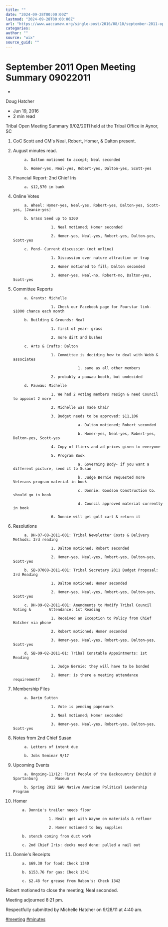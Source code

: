 ```yaml
---
title: ""
date: "2024-09-28T00:00:00Z"
lastmod: "2024-09-28T00:00:00Z"
url: "https://www.waccamaw.org/single-post/2016/08/10/september-2011-open-meeting-summary-09022011"
categories:
author: ""
source: "wix"
source_guid: ""
---
```


# September 2011 Open Meeting Summary 09022011

-

Doug Hatcher
- Jun 19, 2016
- 2 min read

Tribal Open Meeting Summary 9/02/2011 held at the Tribal Office in Aynor, SC

1. CoC Scott and CM's Neal, Robert, Homer, & Dalton present.

2. August minutes read.

            a. Dalton motioned to accept; Neal seconded

            b. Homer-yes, Neal-yes, Robert-yes, Dalton-yes, Scott-yes

3. Financial Report: 2nd Chief Iris

            a. $12,570 in bank

4. Online Votes

            a. Wheel: Homer-yes, Neal-yes, Robert-yes, Dalton-yes, Scott-yes, [Jeanie-yes]

            b. Grass Seed up to $300

                        1. Neal motioned; Homer seconded

                        2. Homer-yes, Neal-yes, Robert-yes, Dalton-yes, Scott-yes

            c. Pond- Current discussion (not online)

                        1. Discussion over nature attraction or trap

                        2. Homer motioned to fill; Dalton seconded

                        3. Homer-yes, Neal-no, Robert-no, Dalton-yes, Scott-yes

5. Committee Reports

            a. Grants: Michelle

                        1. Check our Facebook page for Fourstar link- $1000 chance each month

            b. Building & Grounds: Neal

                        1. first of year- grass

                        2. more dirt and bushes

            c. Arts & Crafts: Dalton

                        1. Committee is deciding how to deal with Webb & associates

                                    1. same as all other members

                        2. probably a pauwau booth, but undecided

            d. Pauwau: Michelle

                        1. We had 2 voting members resign & need Council to appoint 2 more

                        2. Michelle was made Chair

                        3. Budget needs to be approved: $11,106

                                    a. Dalton motioned; Robert seconded

                                    b. Homer-yes, Neal-yes, Robert-yes, Dalton-yes, Scott-yes

                        4. Copy of fliers and ad prices given to everyone

                        5. Program Book

                                    a. Governing Body- if you want a different picture, send it to Susan

                                    b. Judge Bernie requested more Veterans program material in book

                                    c. Donnie: Goodson Construction Co. should go in book

                                    d. Council approved material currently in book

                        6. Donnie will get golf cart & return it

6. Resolutions

            a. DH-07-08-2011-001: Tribal Newsletter Costs & Delivery Methods: 3rd reading

                        1. Dalton motioned; Robert seconded

                        2. Homer-yes, Neal-yes, Robert-yes, Dalton-yes, Scott-yes

            b. SB-07008-2011-001: Tribal Secretary 2011 Budget Proposal: 3rd Reading

                        1. Dalton motioned; Homer seconded

                        2. Homer-yes, Neal-yes, Robert-yes, Dalton-yes, Scott-yes

            c. DH-09-02-2011-001: Amendments to Modify Tribal Council Voting &        Attendance: 1st Reading

                        1. Received an Exception to Policy from Chief Hatcher via phone

                        2. Robert motioned; Homer seconded

                        3. Homer-yes, Neal-yes, Robert-yes, Dalton-yes, Scott-yes

            d. SB-09-02-2011-01: Tribal Constable Appointments: 1st Reading

                        1. Judge Bernie: they will have to be bonded

                        2. Homer: is there a meeting attendance requirement?

7. Membership Files

            a. Darin Sutton

                        1. Vote is pending paperwork

                        2. Neal motioned; Homer seconded

                        3. Homer-yes, Neal-yes, Robert-yes, Dalton-yes, Scott-yes

8. Notes from 2nd Chief Susan

            a. Letters of intent due

            b. Jobs Seminar 9/17

9. Upcoming Events

            a. Ongoing-11/12: First People of the Backcountry Exhibit @ Spartanburg        Museum

            b. Spring 2012 GWU Native American Political Leadership Program

10. Homer

            a. Donnie's trailer needs floor

                        1. Neal: get with Wayne on materials & refloor

                        2. Homer motioned to buy supplies

            b. stench coming from duct work

            c. 2nd Chief Iris: decks need done: pulled a nail out

11. Donnie's Receipts

            a. $69.30 for food: Check 1340

            b. $153.76 for gas: Check 1341

            c. $2.48 for grease from Rabon's: Check 1342

Robert motioned to close the meeting; Neal seconded.

Meeting adjourned 8:21 pm.

Respectfully submitted by Michelle Hatcher on 9/28/11 at 4:40 am.

[#meeting](https://www.waccamaw.org/updates/hashtags/meeting) [#minutes](https://www.waccamaw.org/updates/hashtags/minutes)

